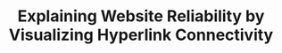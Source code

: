 ---
authors:
- Seongmin Lee
- Sadia Afroz
- Haekyu Park
- Zijie J. Wang
- Omar Shaikh
- Vibhor Sehgal
- Ankit Peshin
- Duen Horng Chau
link: https://arxiv.org/abs/2210.00160
tags:
- Human-centered computing
- Visualization Toolkits
title: 'Explaining Website Reliability by Visualizing Hyperlink Connectivity'
venue: IEEE VIS (Short Papers)
year: 2022
---